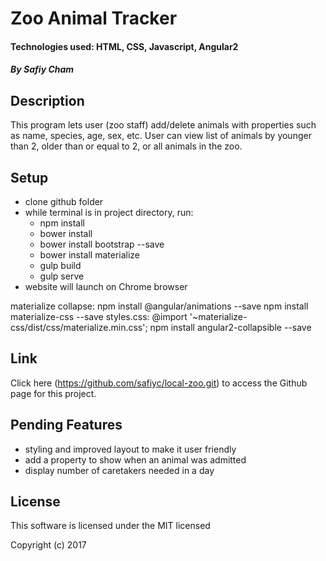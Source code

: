 
# Zoo Animal Tracker

#### Technologies used: HTML, CSS, Javascript, Angular2

##### By Safiy Cham

## Description

This program lets user (zoo staff) add/delete animals with properties such as name, species, age, sex, etc. User can view list of animals by younger than 2, older than or equal to 2, or all animals in the zoo.

## Setup

* clone github folder
* while terminal is in project directory, run:
  * npm install
  * bower install
  * bower install bootstrap --save
  * bower install materialize
  * gulp build
  * gulp serve
* website will launch on Chrome browser

materialize collapse:
npm install @angular/animations --save
npm install materialize-css --save
  styles.css:
  @import '~materialize-css/dist/css/materialize.min.css';
npm install angular2-collapsible --save


## Link

Click here (https://github.com/safiyc/local-zoo.git) to access the Github page for this project.

## Pending Features

* styling and improved layout to make it user friendly
* add a property to show when an animal was admitted
* display number of caretakers needed in a day


## License

This software is licensed under the MIT licensed

Copyright (c) 2017
